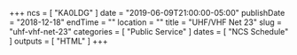 +++
ncs = [ "KA0LDG" ]
date = "2019-06-09T21:00:00-05:00"
publishDate = "2018-12-18"
endTime = ""
location = ""
title = "UHF/VHF Net 23"
slug = "uhf-vhf-net-23"
categories = [ "Public Service" ]
dates = [ "NCS Schedule" ]
outputs = [ "HTML" ]
+++
